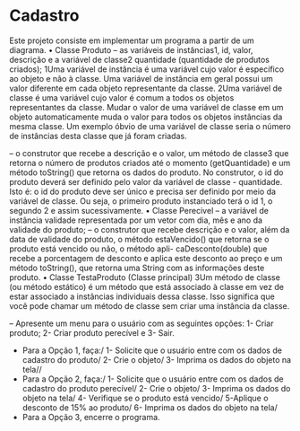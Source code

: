 # Cadastro

Este projeto consiste em implementar um programa a partir de um diagrama.
• Classe Produto
– as variáveis de instâncias1, id, valor, descrição e a variável de classe2 quantidade
(quantidade de produtos criados);
1Uma variável de instância é uma variável cujo valor é específico ao objeto e não à classe. Uma variável de
instância em geral possui um valor diferente em cada objeto representante da classe.
2Uma variável de classe é uma variável cujo valor é comum a todos os objetos representantes da classe. Mudar
o valor de uma variável de classe em um objeto automaticamente muda o valor para todos os objetos instâncias da
mesma classe. Um exemplo óbvio de uma variável de classe seria o número de instâncias desta classe que já foram
criadas.

– o construtor que recebe a descrição e o valor, um método de classe3 que retorna o
número de produtos criados até o momento (getQuantidade) e um método toString()
que retorna os dados do produto. No construtor, o id do produto deverá ser definido
pelo valor da variável de classe - quantidade. Isto é: o id do produto deve ser único
e precisa ser definido por meio da variável de classe. Ou seja, o primeiro produto
instanciado terá o id 1, o segundo 2 e assim sucessivamente.
• Classe Perecivel
– a variável de instância validade representada por um vetor com dia, mês e ano da
validade do produto;
– o construtor que recebe descrição e o valor, além da data de validade do produto, o
método estaVencido() que retorna se o produto está vencido ou não, o método apli-
caDesconto(double) que recebe a porcentagem de desconto e aplica este desconto
ao preço e um método toString(), que retorna uma String com as informações deste
produto.
• Classe TestaProduto (Classe principal)
3Um método de classe (ou método estático) é um método que está associado à classe em vez de estar associado
a instâncias individuais dessa classe. Isso significa que você pode chamar um método de classe sem criar uma
instância da classe.

– Apresente um menu para o usuário com as seguintes opções: 1- Criar produto; 2-
Criar produto perecível e 3- Sair.
* Para a Opção 1, faça:/
1- Solicite que o usuário entre com os dados de cadastro do produto/
2- Crie o objeto/
3- Imprima os dados do objeto na tela//
* Para a Opção 2, faça:/
1- Solicite que o usuário entre com os dados de cadastro do produto perecível/
2- Crie o objeto/
3- Imprima os dados do objeto na tela/
4- Verifique se o produto está vencido/
5-Aplique o desconto de 15% ao produto/ 
6- Imprima os dados do objeto na tela/
* Para a Opção 3, encerre o programa.
